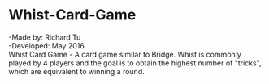 # Whist-Card-Game
-Made by: Richard Tu  
-Developed: May 2016  
Whist Card Game - A card game similar to Bridge. Whist is commonly played by 4 players and the goal is to obtain the highest number of "tricks", which are equivalent to winning a round. 
